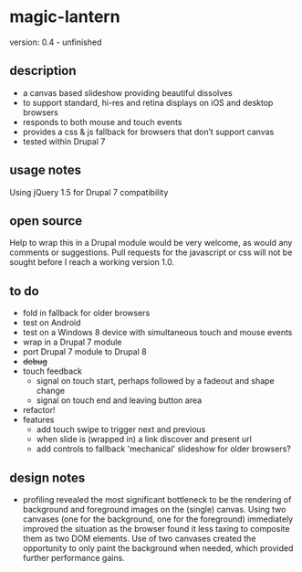 magic-lantern
=============

version: 0.4 - unfinished

## description
* a canvas based slideshow providing beautiful dissolves
* to support standard, hi-res and retina displays on iOS and desktop browsers
* responds to both mouse and touch events
* provides a css & js fallback for browsers that don’t support canvas
* tested within Drupal 7

## usage notes
Using jQuery 1.5 for Drupal 7 compatibility

## open source
Help to wrap this in a Drupal module would be very welcome, as would any comments or suggestions.
Pull requests for the javascript or css will not be sought before I reach a working version 1.0.

## to do
* fold in fallback for older browsers
* test on Android
* test on a Windows 8 device with simultaneous touch and mouse events
* wrap in a Drupal 7 module
* port Drupal 7 module to Drupal 8
* <strike>debug</strike>
* touch feedback
    * signal on touch start, perhaps followed by a fadeout and shape change
    * signal on touch end and leaving button area
* refactor!
* features
    * add touch swipe to trigger next and previous
    * when slide is (wrapped in) a link discover and present url
    * add controls to fallback 'mechanical' slideshow for older browsers?

## design notes
* profiling revealed the most significant bottleneck to be the rendering of background and foreground images on the (single) canvas. Using two canvases (one for the background, one for the foreground) immediately improved the situation as the browser found it less taxing to composite them as two DOM elements.  Use of two canvases created the opportunity to only paint the background when needed, which provided further performance gains.
 


